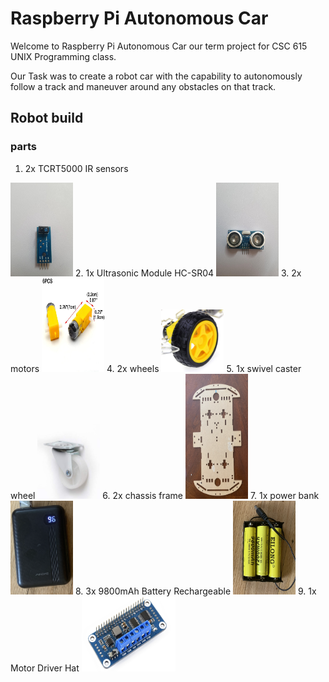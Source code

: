 # Raspberry Pi Autonomous Car

Welcome to Raspberry Pi Autonomous Car our term project for CSC 615 UNIX Programming class.

Our Task was to create a robot car with the capability to autonomously follow a track and maneuver around any obstacles on that track.

## Robot build

### parts
1. 2x TCRT5000 IR sensors
<img alt="lane sensors" height="150" src="img/IR_sensor.jpg" width="100"/>
2. 1x Ultrasonic Module HC-SR04
<img alt="echo sensor" height="150" src="img/echo_sensor.jpg" width="100"/>
3. 2x motors
<img alt="motor" height="150" src="img/motor.jpg" width="100"/>
4. 2x wheels
<img alt="wheel" height="100" src="img/wheel.jpg" width="100"/>
5. 1x swivel caster wheel
<img alt="swivel wheel" height="120" src="img/swivel_caster_wheel.png" width="100"/>
6. 2x chassis frame
<img alt="frame" height="200" src="img/frame.png" width="100"/>
7. 1x power bank
<img alt="power bank" height="150" src="img/powerbank.png" width="100"/>
8. 3x 9800mAh Battery Rechargeable
<img alt="batteries" height="150" src="img/batteries.png" width="100"/>
9. 1x Motor Driver Hat
   <img alt="motorshield" height="120" src="img/motorshield.png" width="150"/>
